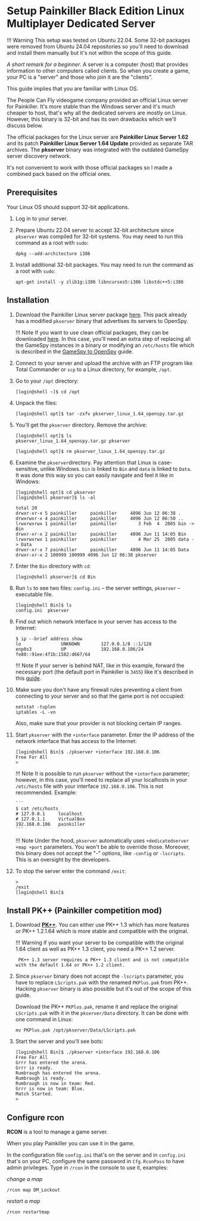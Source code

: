 # Setup Painkiller Black Edition Linux Multiplayer Dedicated Server

!!! Warning
    This setup was tested on Ubuntu 22.04. Some 32-bit packages were removed from Ubuntu 24.04 repositories so you'll need to download and install them manually but it's not within the scope of this guide.

*A short remark for a beginner*. A server is a computer (host) that provides information to other computers called clients. So when you create a game, your PC is a "server" and those who join it are the "clients".

This guide implies that you are familiar with Linux OS.

The People Can Fly videogame company provided an official Linux server for Painkiller. It's more stable than the Windows server and it's much cheaper to host, that's why all the dedicated servers are mostly on Linux. However, this binary is 32-bit and has its own drawbacks which we'll discuss below.

The official packages for the Linux server are **Painkiller Linux Server 1.62** and its patch **Painkiller Linux Server 1.64 Update** provided as separate TAR archives. The **pkserver** binary was integrated with the outdated GameSpy server discovery network.

It's not convenient to work with those official packages so I made a combined pack based on the official ones.

## Prerequisites

Your Linux OS should support 32-bit applications.

1. Log in to your server.

2. Prepare Ubuntu 22.04 server to accept 32-bit architecture since `pkserver` was compiled for 32-bit systems. You may need to run this command as a root with `sudo`:

    ```
    dpkg --add-architecture i386
    ```

3. Install additional 32-bit packages. You may need to run the command as a root with `sudo`:

    ```
    apt-get install -y zlib1g:i386 libncurses5:i386 libstdc++5:i386
    ```

## Installation

1. Download the Painkiller Linux server package [here](https://www.moddb.com/games/painkiller/downloads/painkiller-linux-server-164-full-openspy). This pack already has a modified `pkserver` binary that advertises its servers to OpenSpy.

    !!! Note
        If you want to use clean official packages, they can be downloaded [here](https://www.patches-scrolls.com/painkiller.php). In this case, you'll need an extra step of replacing all the GameSpy instances in a binary or modifying an `/etc/hosts` file which is described in the [GameSpy to OpenSpy](gamespy-openspy.md) guide.

2. Connect to your server and upload the archive with an FTP program like Total Commander or `scp` to a Linux directory, for example, `/opt`.

3. Go to your `/opt` directory:

    ```
    [login@shell ~]$ cd /opt
    ```

4. Unpack the files:

    ```
    [login@shell opt]$ tar -zxfv pkserver_linux_1.64_openspy.tar.gz
    ```

5. You'll get the `pkserver` directory. Remove the archive:

    ```
    [login@shell opt]$ ls
    pkserver_linux_1.64_openspy.tar.gz pkserver
    ```

    ```
    [login@shell opt]$ rm pkserver_linux_1.64_openspy.tar.gz
    ```

6. Examine the `pkserver`directory. Pay attention that Linux is case-sensitive, unlike Windows. `bin` is linked to `Bin` and `data` is linked to `Data`. It was done this way so you can easily navigate and feel it like in Windows:

    ```
    [login@shell opt]$ cd pkserver
    [login@shell pkserver]$ ls -al

    total 20
    drwxr-xr-x 5 painkiller     painkiller     4096 Jun 12 06:38 .
    drwxrwxr-x 4 painkiller     painkiller     4096 Jun 12 06:50 ..
    lrwxrwxrwx 1 painkiller     painkiller        3 Feb  4  2005 bin -> Bin
    drwxr-xr-x 2 painkiller     painkiller     4096 Jun 11 14:05 Bin
    lrwxrwxrwx 1 painkiller     painkiller        4 Mar 25  2005 data -> Data
    drwxr-xr-x 7 painkiller     painkiller     4096 Jun 11 14:05 Data
    drwxr-xr-x 2 100999 100999 4096 Jun 12 06:38 pkserver

    ```

7. Enter the `Bin` directory with `cd`:

    ```
    [login@shell pkserver]$ cd Bin
    ```

8. Run `ls` to see two files: `config.ini` – the server settings, `pkserver` – executable file.

    ```
    [login@shell Bin]$ ls
    config.ini  pkserver
    ```

9. Find out which network interface in your server has access to the Internet:

    ```
    $ ip --brief address show
    lo               UNKNOWN        127.0.0.1/8 ::1/128
    enp0s3           UP             192.168.0.106/24 fe80::91ee:4f1b:1582:d667/64
    ```

    !!! Note
        If your server is behind NAT, like in this example, forward the necessary port (the default port in Painkiller is `3455`) like it's described in this [guide](router-config.md).

10. Make sure you don't have any firewall rules preventing a client from connecting to your server and so that the game port is not occupied:

    ```
    netstat -tuplen
    iptables -L -vn
    ```

    Also, make sure that your provider is not blocking certain IP ranges.

11. Start `pkserver` with the `+interface` parameter. Enter the IP address of the network interface that has access to the Internet:

    ```
    [login@shell Bin]$ ./pkserver +interface 192.168.0.106
    Free For All
    >

    ```

    !!! Note
        It is possible to run `pkserver` without the `+interface` parameter; however, in this case, you'll need to replace all your localhosts in your `/etc/hosts` file with your interface `192.168.0.106`. This is not recommended. Example:

        ```
        $ cat /etc/hosts
        # 127.0.0.1     localhost
        # 127.0.1.1     VirtualBox
        192.168.0.106   painkiller
        ```

    !!! Note
        Under the hood, `pkserver` automatically uses `+dedicatedserver +map +port` parameters. You won't be able to override those.
        Moreover, this binary does not accept the "-" options, like `-config` or `-lscripts`. This is an oversight by the developers.

12. To stop the server enter the command `/exit`:

    ```
    >
    /exit
    [login@shell Bin]$
    ```

## Install PK++ (Painkiller competition mod)

1. Download [**PK++**](https://www.moddb.com/mods/pk). You can either use PK++ 1.3 which has more features or PK++ 1.2.1.64 which is more stable and compatible with the original.

    !!! Warning
        if you want your server to be compatible with the original 1.64 client as well as PK++ 1.3 client, you need a PK++ 1.2 server.

        PK++ 1.3 server requires a PK++ 1.3 client and is not compatible with the default 1.64 or PK++ 1.2 client.

2. Since `pkserver` binary does not accept the `-lscripts` parameter, you have to replace `LScripts.pak` with the renamed `PKPlus.pak` from PK++. Hacking `pkserver` binary is also possible but it's out of the scope of this guide. 

    Download the PK++ `PKPlus.pak`, rename it and replace the original `LScripts.pak` with it in the `pkserver/Data` directory. It can be done with one command in Linux:

    ```
    mv PKPlus.pak /opt/pkserver/Data/LScripts.pak
    ```

3. Start the server and you'll see bots:

    ```
    [login@shell Bin]$ ./pkserver +interface 192.168.0.106
    Free For All
    Grrr has entered the arena.
    Grrr is ready.
    Rumbraugh has entered the arena.
    Rumbraugh is ready.
    Rumbraugh is now in team: Red.
    Grrr is now in team: Blue.
    Match Started.
    >

    ```

## Configure rcon

**RCON** is a tool to manage a game server.

When you play Painkiller you can use it in the game.

In the configuration file `config.ini` that's on the server and in `config.ini` that's on your PC, configure the same password in `Cfg.RconPass` to have admin privileges. Type in `/rcon` in the console to use it, examples:

*change a map*
```
/rcon map DM_Lockout
```

*restart a map*
```
/rcon restartmap
```
